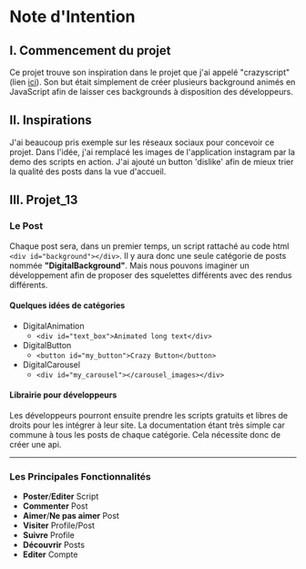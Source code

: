# Note d'Intention

## I. Commencement du projet

Ce projet trouve son inspiration dans le projet que j'ai appelé
"crazyscript"
(lien [ici](https://github.com/GoswaTech/crazyscript)). Son but
était simplement de créer plusieurs background animés en
JavaScript afin de laisser ces backgrounds à disposition des
développeurs.

## II. Inspirations

J'ai beaucoup pris exemple sur les réseaux sociaux pour concevoir
ce projet. Dans l'idée, j'ai remplacé les images de l'application
instagram par la demo des scripts en action. J'ai ajouté un
button 'dislike' afin de mieux trier la qualité des posts dans la
vue d'accueil.

## III. Projet_13

### Le Post

Chaque post sera, dans un premier temps, un script rattaché au
code html `<div id="background"></div>`. Il y aura donc une
seule catégorie de posts nommée **"DigitalBackground"**. Mais nous
pouvons imaginer un développement afin de proposer des squelettes
différents avec des rendus différents.

#### Quelques idées de catégories
- DigitalAnimation
    - `<div id="text_box">Animated long text</div>`
- DigitalButton
    - `<button id="my_button">Crazy Button</button>`
- DigitalCarousel
    - `<div id="my_carousel"></carousel_images></div>`

#### Librairie pour développeurs

Les développeurs pourront ensuite prendre les scripts gratuits
et libres de droits pour les intégrer à leur site. La
documentation étant très simple car commune à tous les posts
de chaque catégorie. Cela nécessite donc de créer une api.

---

### Les Principales Fonctionnalités

- **Poster**/**Editer** Script
- **Commenter** Post
- **Aimer**/**Ne pas aimer** Post
- **Visiter** Profile/Post
- **Suivre** Profile
- **Découvrir** Posts
- **Editer** Compte

